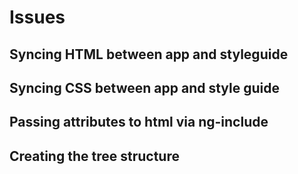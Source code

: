 # Issues

## Syncing HTML between app and styleguide

## Syncing CSS between app and style guide

## Passing attributes to html via ng-include

## Creating the tree structure